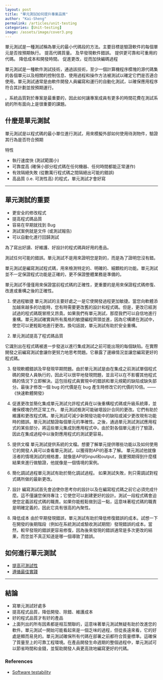```yaml
---
layout: post
title: "單元測試如何提升專案品質"
author: "Kai-Sheng"
permalink: /articles/unit-testing
categories: [Unit-testing]
image: /assets/image/cover3.png
--- 
```

  

 單元測試是一種測試稱為單元的最小代碼段的方法。主要目標是驗證軟件的每個單元是否按預期執行。
 提高代碼質量。
及早發現軟件錯誤。
提供更可靠和可重用的代碼。
降低成本和開發時間。
促進更改，從而加快編碼過程

單元測試是一種軟件測試技術，通過該技術，至少一個計算機程序模塊的源代碼集的各個單元以及相關的控制信息、使用過程和操作方法被測試以確定它們是否適合使用。單元測試通常是由軟件開發人員編寫和運行的自動化測試，以確保應用程序符合其計劃並按預期運行。
 

 。系統品質對於專案是最重要的，因此如何讓專案成員有更多的時間花費在測試系統的所有面向上是很重要的課題。

## **什麼是單元測試**

單元測試是以程式碼的最小單位進行測試，用來模擬外部如何使用待測物件，驗證其行為是否符合預期

特性
-  執行速度快 (測試範圍小)
-  可靠度高 (確保小部分程式碼在任何機器、任何時間都能正常運作)
-  有效隔絕失敗 (從數萬行程式碼之間隔絕出可能的錯誤)
-  高品質 (i.e. 可測性高) 的程式，單元測試才會好寫

 
----- 

## **單元測試的重要**
 
-  更安全的修改程式
-  提高程式碼品質
-  容易在早期就找到 Bug
-  測試案例就是文件 (或測試報告)
-  可以自動化進行回歸測試

為了寫出好讀、好維護、好設計的程式碼與好用的產品。


測試任何可能的錯誤。單元測試不是用來證明您是對的，而是為了證明您沒有錯。

單元測試是編寫測試程式碼，用來檢測特定的、明確的、細顆粒的功能。單元測試並不一定保證程式功能是正確的，更不保證整體業務是準備的。

單元測試不僅僅用來保證當前程式碼的正確性，更重要的是用來保證程式碼修復、改進或重構之後的正確性。


1. 使過程敏捷 
單元測試的主要好處之一是它使開發過程更加敏捷。當您向軟體添加越來越多的功能時，您有時需要更改舊的設計和程式碼。但是，更改已經測試過的程式碼既冒險又昂貴。如果我們有單元測試，那麼我們可以自信地進行重構。單元測試確實與所有風格的敏捷編程齊頭並進，因為它構建在測試中，使您可以更輕鬆地進行更改。換句話說，單元測試有助於安全重構。 

2. 單元測試提高了程式碼品質

它識別出在程式碼被進一步發送以進行集成測試之前可能出現的每個缺陷。在實際開發之前編寫測試會讓你更努力地思考問題。它暴露了邊緣情況並讓您編寫更好的程式碼。

3. 發現軟體錯誤及早發現早期問題。由於單元測試是由在集成之前測試單個程式碼的開發人員執行的，因此可以很早地發現問題，並且可以在不影響其他程式碼的情況下立即解決。這包括程式員實現中的錯誤和單元規範的缺陷或缺失部分。最後才修改一個 bug 的代價是在 bug 產生時修改它的代價的10倍。——《快速軟體開發》

4. 促進更改並簡化集成單元測試允許程式員在以後重構程式碼或升級系統庫，並確保模塊仍然正常工作。
單元測試檢測可能破壞設計合同的更改。它們有助於維護和更改程式碼。單元測試可減少新開發功能中的缺陷或減少更改現有功能時的錯誤。單元測試驗證每個單元的準確性。之後，通過單元測試測試應用程式的某些部分，將這些單元集成到應用程式中。由於對各個單元進行了驗證，因此在集成過程中以後對應用程式的測試更容易。 

5. 提供文檔 
單元測試提供系統的文檔。想要了解單元提供哪些功能以及如何使用它的開發人員可以查看單元測試，以獲得對API的基本了解。
單元測試他就像活者的情境測試的規格書，就像是API的input和output，我要預期得到什麼樣結果來進行做驗證，他就像是一個情境的案例。 

6. 簡化調試過程單元測試有助於簡化調試過程。
如果測試失敗，則只需調試對程式碼所做的最新更改。

7. 設計 
編寫測試首先會迫使你思考你的設計以及在編寫程式碼之前它必須完成什麼。這不僅讓您保持專注；它使您可以創建更好的設計。測試一段程式碼會迫使您定義該程式碼的職責。如果你能輕鬆做到這一點，這意味著程式碼的職責是明確定義的，因此它具有很高的內聚性。 

8. 降低成本
由於早期發現錯誤，單元測試有助於降低修復錯誤的成本。試想一下在開發的後期階段（例如在系統測試或驗收測試期間）發現錯誤的成本。當然，較早發現的錯誤更容易修復，因為後來發現的錯誤通常是多次更改的結果，而您並不真正知道是哪一個導致了錯誤。

## **如何進行單元測試**

- [提高可測試性](/articles/testability)
- [遵循最佳實踐](/articles/unit-test-best-practice)
  
-----

## **結論**

- 寫單元測試好處多
- 提高程式品質，降低開發、除錯、維護成本
- 好的程式品質才有好的產品 
- 上面列出的所有因素都是相互關聯的，這意味著單元測試無疑有助於改進您的軟件。單元測試一開始可能看起來是一個乏味的過程，但從長遠來看，它的好處是顯而易見的。單元測試確保所有代碼在部署之前都符合質量標準。這確保了質量至上的可靠工程環境。在產品開發生命週期的整個過程中，單元測試可以節省時間和金錢，並幫助開發人員更高效地編寫更好的代碼。

### **References**
- [Software testability](https://en.wikipedia.org/wiki/Software_testability)
 
